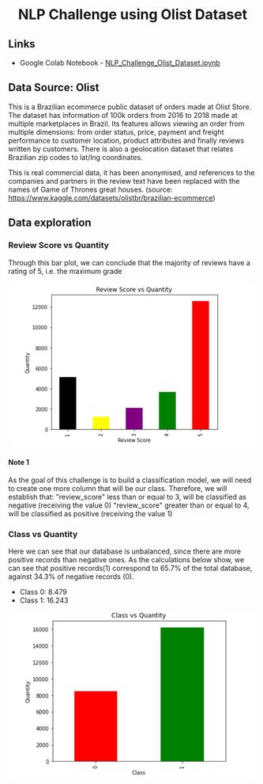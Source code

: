 <h1 align="center"> NLP Challenge using Olist Dataset </h1>

## Links

- Google Colab Notebook - [NLP_Challenge_Olist_Dataset.ipynb](https://github.com/lizmarques/nlp_challenge_olist_dataset/blob/207e3e0fd4f7a2afceb378d8eb0479bf69ea0aea/NLP_Challenge_Olist_Dataset.ipynb)

## Data Source: Olist

This is a Brazilian ecommerce public dataset of orders made at Olist Store. The dataset has information of 100k orders from 2016 to 2018 made at multiple marketplaces in Brazil. Its features allows viewing an order from multiple dimensions: from order status, price, payment and freight performance to customer location, product attributes and finally reviews written by customers. There is also a geolocation dataset that relates Brazilian zip codes to lat/lng coordinates.

This is real commercial data, it has been anonymised, and references to the companies and partners in the review text have been replaced with the names of Game of Thrones great houses. (source: https://www.kaggle.com/datasets/olistbr/brazilian-ecommerce)

## Data exploration
### Review Score vs Quantity

Through this bar plot, we can conclude that the majority of reviews have a rating of 5, i.e. the maximum grade

<p align="center"> <img width="500px" heigth="200px" src="images/review_score_vs_quantity.png">

#### Note 1
As the goal of this challenge is to build a classification model, we will need to create one more column that will be our class. Therefore, we will establish that:
"review_score" less than or equal to 3, will be classified as negative (receiving the value 0)
"review_score" greater than or equal to 4, will be classified as positive (receiving the value 1)

### Class vs Quantity

Here we can see that our database is unbalanced, since there are more positive records than negative ones.
As the calculations below show, we can see that positive records(1) correspond to 65.7% of the total database, against 34.3% of negative records (0).
     
 - Class 0: 8.479
 - Class 1: 16.243

<p align="center"> <img width="500px" heigth="200px" src="images/class_vs_quantity.png">
